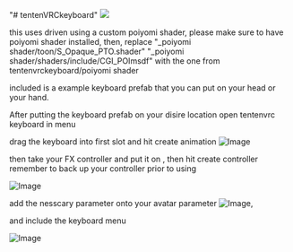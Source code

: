 "# tentenVRCkeyboard" 
![](1.gif)

this uses driven using a custom poiyomi shader, please make sure to have poiyomi shader installed,
then, replace 
"_poiyomi shader/toon/S_Opaque_PTO.shader"
"_poiyomi shader/shaders/include/CGI_POImsdf" 
with the one from
tentenvrckeyboard/poiyomi shader


included is a example keyboard prefab that you can put on your head or your hand.

After putting the keyboard prefab on your disire location
open tentenvrc keyboard in menu


drag the keyboard into first slot and hit create animation
![Image](https://imgur.com/2UOfWcf.png)

then  take your FX controller and put it on , then hit create controller
remember to back up your controller prior to using

![Image](https://imgur.com/tMlvosB.png)


add the nesscary parameter onto your avatar parameter
![Image](https://imgur.com/gv3ZoCi.png),

and include the keyboard menu

![Image](https://imgur.com/qS2hBAv.png)
